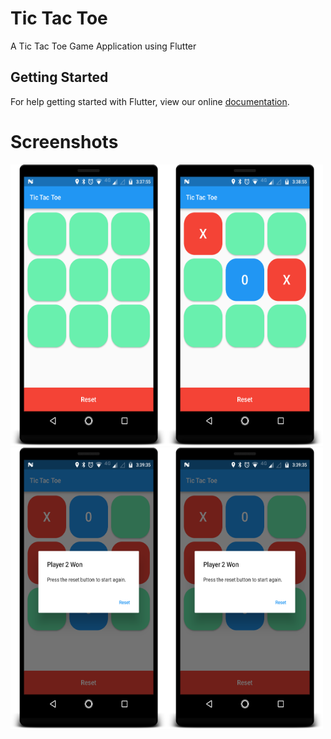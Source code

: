 # Tic Tac Toe

A Tic Tac Toe Game Application using Flutter

## Getting Started

For help getting started with Flutter, view our online
[documentation](https://flutter.io/).

# Screenshots

<img src="https://github.com/ashishrawat2911/Flutter-TicTacToe/blob/master/screenshots/screenshot1.png" height=450 width=250><img src="https://github.com/ashishrawat2911/Flutter-TicTacToe/blob/master/screenshots/screenshot2.png" height=450 width=250><img src="https://github.com/ashishrawat2911/Flutter-TicTacToe/blob/master/screenshots/screenshot3.png" height=450 width=250><img src="https://github.com/ashishrawat2911/Flutter-TicTacToe/blob/master/screenshots/screenshot3.png" height=450 width=250>
